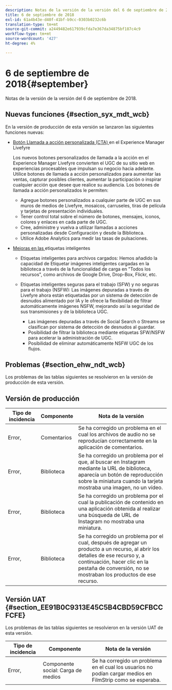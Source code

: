 ```yaml
---
description: Notas de la versión de la versión del 6 de septiembre de 2018.
title: 6 de septiembre de 2018
exl-id: 61a4b43e-d40f-41bf-b9cc-0303b0232c6b
translation-type: tm+mt
source-git-commit: a2449482e617939cfda7e367da34875bf187c4c9
workflow-type: tm+mt
source-wordcount: '427'
ht-degree: 4%

---
```


# 6 de septiembre de 2018{#september}

Notas de la versión de la versión del 6 de septiembre de 2018.

## Nuevas funciones {#section_syx_mdt_wcb}

En la versión de producción de esta versión se lanzaron las siguientes funciones nuevas:

* [Botón Llamada a acción personalizada (CTA) ](/help/using/c-features-livefyre/c-call-to-action-button.md#topic_EBE23A0F827645E0A0C619DCF3872EE5) en el Experience Manager Livefyre

   Los nuevos botones personalizados de llamada a la acción en el Experience Manager Livefyre convierten el UGC de su sitio web en experiencias procesables que impulsan su negocio hacia adelante. Utilice botones de llamada a acción personalizados para aumentar las ventas, capturar posibles clientes, aumentar la participación o inspirar cualquier acción que desee que realice su audiencia. Los botones de llamada a acción personalizados le permiten:

   * Agregue botones personalizados a cualquier parte de UGC en sus muros de medios de Livefyre, mosaicos, carruseles, tiras de película y tarjetas de presentación individuales.
   * Tener control total sobre el número de botones, mensajes, iconos, colores y enlaces en cada parte de UGC.
   * Cree, administre y vuelva a utilizar llamadas a acciones personalizadas desde Configuración y desde la Biblioteca.
   * Utilice Adobe Analytics para medir las tasas de pulsaciones.

* [Mejoras en las ](/help/using/c-features-livefyre/c-smart-tags/c-smart-tags.md#c_smart_tags) etiquetas inteligentes

   * Etiquetas inteligentes para archivos cargados: Hemos añadido la capacidad de Etiquetar imágenes inteligentes cargadas en la biblioteca a través de la funcionalidad de carga en &quot;Todos los recursos&quot;, como archivos de Google Drive, Drop-Box, Flickr, etc.
   * Etiquetas inteligentes seguras para el trabajo (SFW) y no seguras para el trabajo (NSFW): Las imágenes depuradas a través de Livefyre ahora están etiquetadas por un sistema de detección de desnudos alimentado por IA y le ofrece la flexibilidad de filtrar automáticamente imágenes NSFW, mejorando así la seguridad de sus transmisiones y de la biblioteca UGC.

      * Las imágenes depuradas a través de Social Search o Streams se clasifican por sistema de detección de desnudos al guardar.
      * Posibilidad de filtrar la biblioteca mediante etiquetas SFW/NSFW para acelerar la administración de UGC.
      * Posibilidad de eliminar automáticamente NSFW UGC de los flujos.

## Problemas {#section_ehw_ndt_wcb}

Los problemas de las tablas siguientes se resolvieron en la versión de producción de esta versión.

## Versión de producción

| **Tipo de incidencia** | **Componente** | **Nota de la versión** |
|---|---|---|
| Error, | Comentarios | Se ha corregido un problema en el cual los archivos de audio no se reproducían correctamente en la aplicación de comentarios. |
| Error, | Biblioteca | Se ha corregido un problema por el que, al buscar en Instagram mediante la URL de biblioteca, aparecía un botón de reproducción sobre la miniatura cuando la tarjeta mostraba una imagen, no un vídeo. |
| Error, | Biblioteca | Se ha corregido un problema por el cual la publicación de contenido en una aplicación obtenida al realizar una búsqueda de URL de Instagram no mostraba una miniatura. |
| Error, | Biblioteca | Se ha corregido un problema por el cual, después de agregar un producto a un recurso, al abrir los detalles de ese recurso y, a continuación, hacer clic en la pestaña de conversión, no se mostraban los productos de ese recurso. |

## Versión UAT {#section_EE91B0C9313E45C5B4CBD59CFBCCFCFE}

Los problemas de las tablas siguientes se resolvieron en la versión UAT de esta versión.

| **Tipo de incidencia** | **Componente** | **Nota de la versión** |
|---|---|---|
| Error, | Componente social: Carga de medios | Se ha corregido un problema en el cual los usuarios no podían cargar medios en FilmStrip como se esperaba. |

